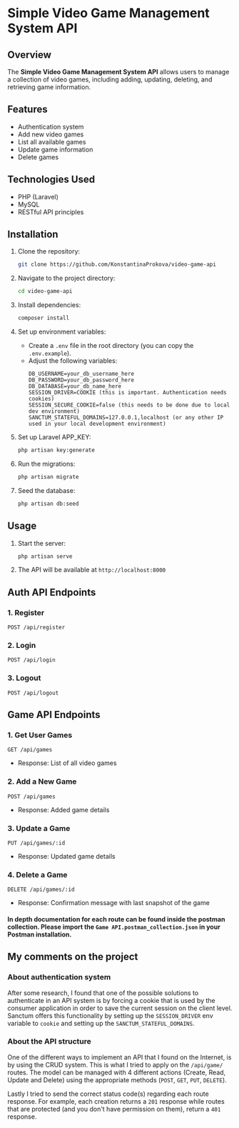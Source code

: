 # Simple Video Game Management System API

## Overview
The **Simple Video Game Management System API** allows users to manage a collection of video games, including adding, updating, deleting, and retrieving game information.

## Features
- Authentication system
- Add new video games
- List all available games
- Update game information
- Delete games

## Technologies Used
- PHP (Laravel)
- MySQL
- RESTful API principles


## Installation
1. Clone the repository:
   ```sh
   git clone https://github.com/KonstantinaProkova/video-game-api
   ```
2. Navigate to the project directory:
   ```sh
   cd video-game-api
   ```
3. Install dependencies:
   ```sh
   composer install
   ```
4. Set up environment variables:
    - Create a `.env` file in the root directory (you can copy the `.env.example`).
    - Adjust the following variables:
      ```env
      DB_USERNAME=your_db_username_here
      DB_PASSWORD=your_db_password_here
      DB_DATABASE=your_db_name_here
      SESSION_DRIVER=COOKIE (this is important. Authentication needs cookies)
      SESSION_SECURE_COOKIE=false (this needs to be done due to local dev environment)
      SANCTUM_STATEFUL_DOMAINS=127.0.0.1,localhost (or any other IP used in your local development environment)
      ```

5. Set up Laravel APP_KEY:
    ```sh
   php artisan key:generate
    ```

6. Run the migrations:
    ```sh
   php artisan migrate
    ```

7. Seed the database:
   ```sh
   php artisan db:seed
   ```

## Usage
1. Start the server:
   ```sh
   php artisan serve
   ```
2. The API will be available at `http://localhost:8000`



## Auth API Endpoints
### 1. Register
   ```http
   POST /api/register
   ```
### 2. Login
   ```http
   POST /api/login
   ```
### 3. Logout
   ```http
   POST /api/logout
   ```

## Game API Endpoints
### 1. Get User Games
   ```http
   GET /api/games
   ```
- Response: List of all video games

### 2. Add a New Game
   ```http
   POST /api/games
   ```
- Response: Added game details

### 3. Update a Game
   ```http
   PUT /api/games/:id
   ```
- Response: Updated game details

### 4. Delete a Game
   ```http
   DELETE /api/games/:id
   ```
- Response: Confirmation message with last snapshot of the game

#### In depth documentation for each route can be found inside the postman collection. Please import the ```Game API.postman_collection.json``` in your Postman installation.


## My comments on the project

### About authentication system

After some research, I found that one of the possible solutions to authenticate in an API system is by forcing a
cookie that is used by the consumer application in order to save the current session on the client level. Sanctum
offers this functionality by setting up the ``SESSION_DRIVER`` env variable to ``cookie`` and setting up
the ``SANCTUM_STATEFUL_DOMAINS``.

### About the API structure

One of the different ways to implement an API that I found on the Internet, is by using the CRUD system. This is what
I tried to apply on the ```/api/game/``` routes. The model can be managed with 4 different actions (Create, Read, Update
and Delete) using the appropriate methods (``POST``, ``GET``, ``PUT``, ``DELETE``).

Lastly I tried to send the correct status code(s) regarding each route response. For example, each creation returns a ``201``
response while routes that are protected (and you don't have permission on them), return a ``401`` response.
